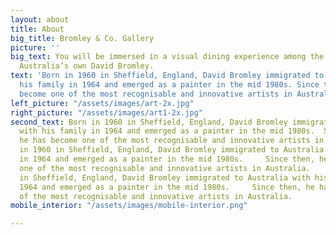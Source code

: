 ```yaml
---
layout: about
title: About
big_title: Bromley & Co. Gallery
picture: ''
big_text: You will be immersed in a visual dining experience among the artwork of
  Australia’s own David Bromley.
text: 'Born in 1960 in Sheffield, England, David Bromley immigrated to Australia with
  his family in 1964 and emerged as a painter in the mid 1980s. Since then, he has
  become one of the most recognisable and innovative artists in Australia. '
left_picture: "/assets/images/art-2x.jpg"
right_picture: "/assets/images/art1-2x.jpg"
second_text: Born in 1960 in Sheffield, England, David Bromley immigrated to Australia
  with his family in 1964 and emerged as a painter in the mid 1980s.  Since then,
  he has become one of the most recognisable and innovative artists in Australia.     Born
  in 1960 in Sheffield, England, David Bromley immigrated to Australia with his family
  in 1964 and emerged as a painter in the mid 1980s.     Since then, he has become
  one of the most recognisable and innovative artists in Australia.     Born in 1960
  in Sheffield, England, David Bromley immigrated to Australia with his family in
  1964 and emerged as a painter in the mid 1980s.     Since then, he has become one
  of the most recognisable and innovative artists in Australia.
mobile_interior: "/assets/images/mobile-interior.png"

---
```


